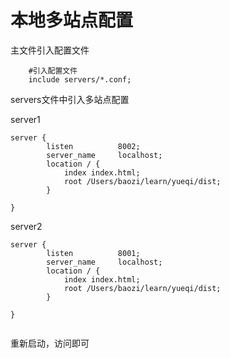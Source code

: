 # 本地多站点配置

主文件引入配置文件

```
    #引入配置文件
    include servers/*.conf;
```

servers文件中引入多站点配置

server1

```
server {
        listen          8002;
        server_name     localhost;
        location / {
            index index.html;
            root /Users/baozi/learn/yueqi/dist;
        }

}

```

server2

```
server {
        listen          8001;
        server_name     localhost;
        location / {
            index index.html;
            root /Users/baozi/learn/yueqi/dist;
        }

}


```

重新启动，访问即可

